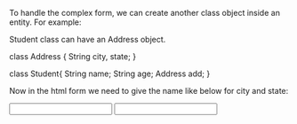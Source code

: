 To handle the complex form, we can create another class object inside an entity. For example:

Student class can have an Address object.

class Address {
    String city, state;
}

class Student{
    String name;
    String age;
    Address add;
}


Now in the html form we need to give the name like below for city and state:

<input type="text" name="add.city">
<input type="text" name="add.state">
